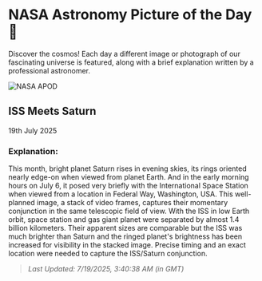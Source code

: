 
  # NASA Astronomy Picture of the Day 🌌

  Discover the cosmos! Each day a different image or photograph of our fascinating universe is featured, along with a brief explanation written by a professional astronomer.

![NASA APOD](https://apod.nasa.gov/apod/image/2507/ISSMeetsSaturn3.jpg)

## ISS Meets Saturn

19th July 2025

### Explanation: 

This month, bright planet Saturn rises in evening skies, its rings oriented nearly edge-on when viewed from planet Earth. And in the early morning hours on July 6, it posed very briefly with the International Space Station when viewed from a location in Federal Way, Washington, USA. This well-planned image, a stack of video frames, captures their momentary conjunction in the same telescopic field of view. With the ISS in low Earth orbit, space station and gas giant planet were separated by almost 1.4 billion kilometers. Their apparent sizes are comparable but the ISS was much brighter than Saturn and the ringed planet's brightness has been increased for visibility in the stacked image. Precise timing and an exact location were needed to capture the ISS/Saturn conjunction.

> _Last Updated: 7/19/2025, 3:40:38 AM (in GMT)_
